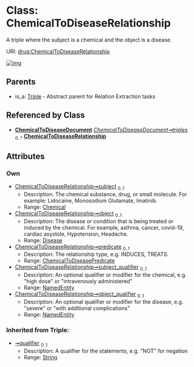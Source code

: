 
# Class: ChemicalToDiseaseRelationship


A triple where the subject is a chemical and the object is a disease.

URI: [drug:ChemicalToDiseaseRelationship](http://w3id.org/ontogpt/drug/ChemicalToDiseaseRelationship)


[![img](https://yuml.me/diagram/nofunky;dir:TB/class/[Triple],[NamedEntity],[Disease],[NamedEntity]<object_qualifier%200..1-%20[ChemicalToDiseaseRelationship&#124;qualifier(i):string%20%3F],[NamedEntity]<subject_qualifier%200..1-%20[ChemicalToDiseaseRelationship],[ChemicalToDiseasePredicate]<predicate%200..1-%20[ChemicalToDiseaseRelationship],[Disease]<object%200..1-%20[ChemicalToDiseaseRelationship],[Chemical]<subject%200..1-%20[ChemicalToDiseaseRelationship],[ChemicalToDiseaseDocument]++-%20triples%200..*>[ChemicalToDiseaseRelationship],[Triple]^-[ChemicalToDiseaseRelationship],[ChemicalToDiseasePredicate],[ChemicalToDiseaseDocument],[Chemical])](https://yuml.me/diagram/nofunky;dir:TB/class/[Triple],[NamedEntity],[Disease],[NamedEntity]<object_qualifier%200..1-%20[ChemicalToDiseaseRelationship&#124;qualifier(i):string%20%3F],[NamedEntity]<subject_qualifier%200..1-%20[ChemicalToDiseaseRelationship],[ChemicalToDiseasePredicate]<predicate%200..1-%20[ChemicalToDiseaseRelationship],[Disease]<object%200..1-%20[ChemicalToDiseaseRelationship],[Chemical]<subject%200..1-%20[ChemicalToDiseaseRelationship],[ChemicalToDiseaseDocument]++-%20triples%200..*>[ChemicalToDiseaseRelationship],[Triple]^-[ChemicalToDiseaseRelationship],[ChemicalToDiseasePredicate],[ChemicalToDiseaseDocument],[Chemical])

## Parents

 *  is_a: [Triple](Triple.md) - Abstract parent for Relation Extraction tasks

## Referenced by Class

 *  **[ChemicalToDiseaseDocument](ChemicalToDiseaseDocument.md)** *[ChemicalToDiseaseDocument➞triples](ChemicalToDiseaseDocument_triples.md)*  <sub>0..\*</sub>  **[ChemicalToDiseaseRelationship](ChemicalToDiseaseRelationship.md)**

## Attributes


### Own

 * [ChemicalToDiseaseRelationship➞subject](ChemicalToDiseaseRelationship_subject.md)  <sub>0..1</sub>
     * Description: The chemical substance, drug, or small molecule.  For example: Lidocaine, Monosodium Glutamate, Imatinib.
     * Range: [Chemical](Chemical.md)
 * [ChemicalToDiseaseRelationship➞object](ChemicalToDiseaseRelationship_object.md)  <sub>0..1</sub>
     * Description: The disease or condition that is being treated or induced by the chemical. For example, asthma, cancer, covid-19, cardiac asystole, Hypotension, Headache.
     * Range: [Disease](Disease.md)
 * [ChemicalToDiseaseRelationship➞predicate](ChemicalToDiseaseRelationship_predicate.md)  <sub>0..1</sub>
     * Description: The relationship type, e.g. INDUCES, TREATS.
     * Range: [ChemicalToDiseasePredicate](ChemicalToDiseasePredicate.md)
 * [ChemicalToDiseaseRelationship➞subject_qualifier](ChemicalToDiseaseRelationship_subject_qualifier.md)  <sub>0..1</sub>
     * Description: An optional qualifier or modifier for the chemical, e.g. "high dose" or "intravenously administered"
     * Range: [NamedEntity](NamedEntity.md)
 * [ChemicalToDiseaseRelationship➞object_qualifier](ChemicalToDiseaseRelationship_object_qualifier.md)  <sub>0..1</sub>
     * Description: An optional qualifier or modifier for the disease, e.g. "severe" or "with additional complications"
     * Range: [NamedEntity](NamedEntity.md)

### Inherited from Triple:

 * [➞qualifier](triple__qualifier.md)  <sub>0..1</sub>
     * Description: A qualifier for the statements, e.g. "NOT" for negation
     * Range: [String](types/String.md)
